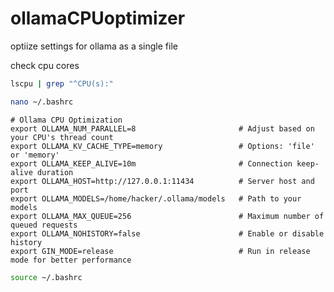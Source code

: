 # ollamaCPUoptimizer
optiize settings for ollama as a single file

check cpu cores
```bash
lscpu | grep "^CPU(s):"
```


```bash
nano ~/.bashrc
```
```text
# Ollama CPU Optimization
export OLLAMA_NUM_PARALLEL=8                       # Adjust based on your CPU's thread count
export OLLAMA_KV_CACHE_TYPE=memory                 # Options: 'file' or 'memory'
export OLLAMA_KEEP_ALIVE=10m                       # Connection keep-alive duration
export OLLAMA_HOST=http://127.0.0.1:11434          # Server host and port
export OLLAMA_MODELS=/home/hacker/.ollama/models   # Path to your models
export OLLAMA_MAX_QUEUE=256                        # Maximum number of queued requests
export OLLAMA_NOHISTORY=false                      # Enable or disable history
export GIN_MODE=release                            # Run in release mode for better performance
```
```bash
source ~/.bashrc
```
